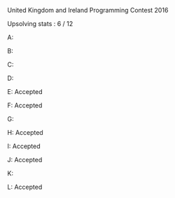 United Kingdom and Ireland Programming Contest 2016

Upsolving stats : 6 / 12

A:

B:

C: 

D:

E: Accepted

F: Accepted

G:

H: Accepted

I: Accepted

J: Accepted

K: 

L: Accepted
